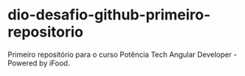 # dio-desafio-github-primeiro-repositorio

Primeiro repositório para o curso Potência Tech Angular Developer - Powered by iFood.
